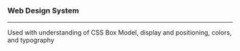 ### Web Design System
--------
Used with understanding of CSS Box Model, display and positioning, colors, and typography

